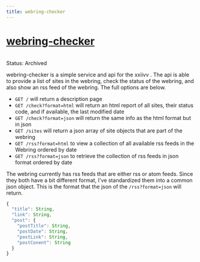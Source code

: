 ```yaml
---
title: webring-checker
---
```


# [webring-checker](https://github.com/ckipp01/webring-checker)

```scala mdoc:percentages:webring-checker
```

Status: Archived

webring-checker is a simple service and api for the xxiivv . The api is able to
provide a list of sites in the webring, check the status of the webring, and
also show an rss feed of the webring. The full options are below.

  - `GET /` will return a description page
  - `GET /check?format=html` will return an html report of all sites, their
    status code, and if available, the last modified date
  - `GET /check?format=json` will return the same info as the html format but in json
  - `GET /sites` will return a json array of site objects that are part of the webring
  - `GET /rss?format=html` to view a collection of all available rss feeds in the
    Webring ordered by date
  - `GET /rss?format=json` to retrieve the collection of rss feeds in json format ordered by date

The webring currently has rss feeds that are either rss or atom feeds. Since
they both have a bit different format, I've standardized them into a common json
object. This is the format that the json of the `/rss?format=json`
will return.

```javascript
{
  "title": String,
  "link": String,
  "post": {
    "postTitle": String,
    "postDate": String,
    "postLink": String,
    "postConent": String
  }
}
```

```scala mdoc:tags:webring-checker
```
